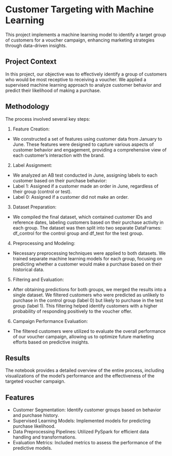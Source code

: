# Customer Targeting with Machine Learning

This project implements a machine learning model to identify a target group of customers for a voucher campaign, enhancing marketing strategies through data-driven insights.

## Project Context

In this project, our objective was to effectively identify a group of customers who would be most receptive to receiving a voucher. We applied a supervised machine learning approach to analyze customer behavior and predict their likelihood of making a purchase.

## Methodology

The process involved several key steps:

1.	Feature Creation:
- We constructed a set of features using customer data from January to June. These features were designed to capture various aspects of customer behavior and engagement, providing a comprehensive view of each customer’s interaction with the brand.
2.	Label Assignment:
- We analyzed an AB test conducted in June, assigning labels to each customer based on their purchase behavior:
- Label 1: Assigned if a customer made an order in June, regardless of their group (control or test).
- Label 0: Assigned if a customer did not make an order.
3.	Dataset Preparation:
- We compiled the final dataset, which contained customer IDs and reference dates, labeling customers based on their purchase activity in each group. The dataset was then split into two separate DataFrames: df_control for the control group and df_test for the test group.
4.	Preprocessing and Modeling:
- Necessary preprocessing techniques were applied to both datasets. We trained separate machine learning models for each group, focusing on predicting whether a customer would make a purchase based on their historical data.
5.	Filtering and Evaluation:
- After obtaining predictions for both groups, we merged the results into a single dataset. We filtered customers who were predicted as unlikely to purchase in the control group (label 0) but likely to purchase in the test group (label 1). This filtering helped identify customers with a higher probability of responding positively to the voucher offer.
6.	Campaign Performance Evaluation:
- The filtered customers were utilized to evaluate the overall performance of our voucher campaign, allowing us to optimize future marketing efforts based on predictive insights.

## Results

The notebook provides a detailed overview of the entire process, including visualizations of the model’s performance and the effectiveness of the targeted voucher campaign.

## Features

- Customer Segmentation: Identify customer groups based on behavior and purchase history.
- Supervised Learning Models: Implemented models for predicting purchase likelihood.
- Data Preprocessing Pipelines: Utilized PySpark for efficient data handling and transformations.
- Evaluation Metrics: Included metrics to assess the performance of the predictive models.
